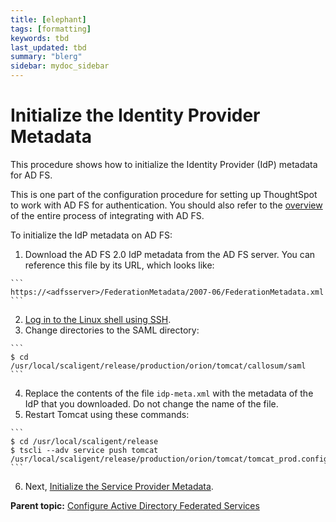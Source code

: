 ```yaml
---
title: [elephant]
tags: [formatting]
keywords: tbd
last_updated: tbd
summary: "blerg"
sidebar: mydoc_sidebar
---
```

# Initialize the Identity Provider Metadata

This procedure shows how to initialize the Identity Provider \(IdP\) metadata for AD FS.

This is one part of the configuration procedure for setting up ThoughtSpot to work with AD FS for authentication. You should also refer to the [overview](integrate_ADFS.html#) of the entire process of integrating with AD FS.

To initialize the IdP metadata on AD FS:

1.   Download the AD FS 2.0 IdP metadata from the AD FS server. You can reference this file by its URL, which looks like: 

    ```
    https://<adfsserver>/FederationMetadata/2007-06/FederationMetadata.xml
    ```

2.   [Log in to the Linux shell using SSH](../introduction/login_console.html#). 
3.   Change directories to the SAML directory: 

    ```
    $ cd /usr/local/scaligent/release/production/orion/tomcat/callosum/saml
    ```

4.   Replace the contents of the file `idp-meta.xml` with the metadata of the IdP that you downloaded. Do not change the name of the file. 
5.   Restart Tomcat using these commands: 

    ```
    $ cd /usr/local/scaligent/release 
    $ tscli --adv service push tomcat /usr/local/scaligent/release/production/orion/tomcat/tomcat_prod.config
    ```

6.   Next, [Initialize the Service Provider Metadata](initialize_SP.html). 

**Parent topic:** [Configure Active Directory Federated Services](../../application_integration/SAML/integrate_ADFS.html)

